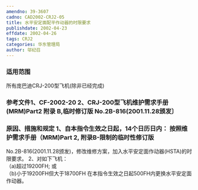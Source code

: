 ```yaml
---
amendno: 39-3607  
cadno: CAD2002-CRJ2-05  
title: 水平安定面配平作动器的时限要求  
publishdate: 2002-04-23  
effdate: 2002-04-26  
tags: CRJ2  
categories: 华东管理局  
author: 邬纪召  
---
```

  
### 适用范围  
所有庞巴迪CRJ-200型飞机(除非已经完成)  
  
<!--more-->  
### 参考文件1、CF-2002-20 2、CRJ-200型飞机维护需求手册(MRM)Part2 附录 B,临时修订版 No.2B-816(2001.11.28颁发〕  
  
### 原因、措施和规定 1、自本指令生效之日起，14个日历日内：     按照维护需求手册（MRM)Part 2, 附录B-限制的临时性修订版  
No.2B-816(2001.11.28颁发)，修改维修方案，加入水平安定面作动器(HSTA)的时限要求。 2、对如下飞机：  
（a)超过19200FH; 或  
（b)小于19200FH但大于18700FH 在本指令生效之日起500FH内更换水平安定面作动器。  
